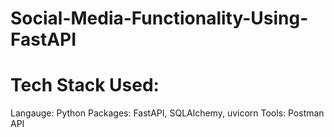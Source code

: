 # Social-Media-Functionality-Using-FastAPI

# Tech Stack Used:

Langauge: Python
Packages: FastAPI, SQLAlchemy, uvicorn 
Tools: Postman API
